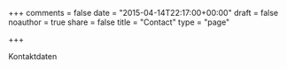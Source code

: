 +++
comments = false
date = "2015-04-14T22:17:00+00:00"
draft = false
noauthor = true
share = false
title = "Contact"
type = "page"

+++


Kontaktdaten